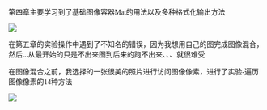 <font face = 微软雅黑 >

第四章主要学习到了基础图像容器Mat的用法以及多种格式化输出方法

![](/作业2/ch04/1.png)

在第五章的实验操作中遇到了不知名的错误，因为我想用自己的图完成图像混合，然后...从最开始的只是不出来图到后来的跑不出来、、、就很难受

在图像混合之前，我选择的一张很美的照片进行访问图像像素，进行了实验-遍历图像像素的14种方法

![](/作业2/ch05/4.png)